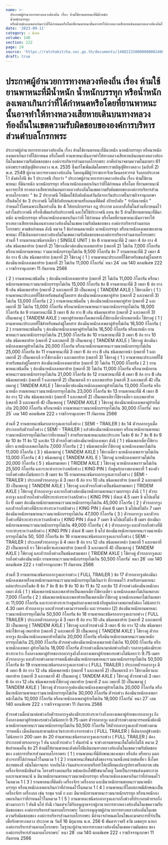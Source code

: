 ```yaml
---
name: >-
  ประกาศผู้อำนวยการทางหลวงท้องถิ่น เรื่อง ห้ามใช้ยานพาหนะที่มีน้ำหนัก
  น้ำหนักบรรทุก
  หรือน้ำหนักลงเพลาเกินกว่าที่ได้กำหนดหรือโดยที่ยานพาหนะนั้นอาจทำให้ทางหลวงเสียหายเดินบนทางหลวงท้องถิ่นในเขตความรับผิดชอบขององค์การบริหารส่วนตำบลโกรกพระ
date: '2023-09-11'
category: ง พิเศษ
volume: 140
section: 222
page: 24
source: 'https://ratchakitcha.soc.go.th/documents/140D222S0000000002400.pdf'
draft: true
---
```


# ประกาศผู้อำนวยการทางหลวงท้องถิ่น เรื่อง ห้ามใช้ยานพาหนะที่มีน้ำหนัก น้ำหนักบรรทุก หรือน้ำหนักลงเพลาเกินกว่าที่ได้กำหนดหรือโดยที่ยานพาหนะนั้นอาจทำให้ทางหลวงเสียหายเดินบนทางหลวงท้องถิ่นในเขตความรับผิดชอบขององค์การบริหารส่วนตำบลโกรกพระ

ประกาศผู้อำนวยการทางหลวงท้องถิ่น เรื่อง ห้ามใช้ยานพาหนะที่มีนาหนัก นาหนักบรรทุก หรือนาหนักลงเพลาเกินกว่าที่ได้กาหนด หรือโดยที่ ยานพาหนะนันอาจทำให้ทางหลวงเสียหายเดินบนทางหลวงท้องถิ่นในเขตความรับผิดชอบของ องค์การบริหารส่วนตาบลโกรกพระ อาศัยอำนาจตามความในมาตรา 61 แห่งพระราชบัญญัติทางหลวง พ.ศ. 2535 ซึ่งแก้ไขเพิ่มเติมโดยพระราชบัญญัติทางหลวง (ฉบับที่ 2) พ.ศ. 2549 ผู้อานวยการทางหลวงท้องถิ่น โดยอนุมัติผู้ว่าราชการจังหวัดนครสวรรค์ จึงออกประกาศไว้ ดังต่อไปนี ข้อ 1 ประกาศนี เรียกว่า “ ประกาศผู้อำนวยการทางหลวงท้องถิ่น เรื่อง ห้ามใช้ยานพาหนะ ที่มีนาหนัก นาหนักบรรทุก หรือนาหนักลงเพลาเกินกว่าที่ได้กำหนด หรือโดย ที่ยานพาหนะนั นอาจทาให้ ทางหลวงเสียหายเดินบนทางหลวงท้องถิ่นในเขตความรับผิดชอบขององค์การบริหารส่วนตาบลโกรกพระ ” ข้อ 2 ประกาศนี ให้มีผลใช้บังคับตังแต่วันถัดจากวันประกาศในราชกิจจานุเบกษาเป็นต้นไป ข้อ 3 ประกาศนี ไม่ใช้บังคับบนสะพานหรือถนนที่ติดตั งป้ายบังคับ “ จำกัดนาหนัก ” กำหนดไว้โดยเฉพาะเป็นอย่างอื่น ข้อ 4 ให้ยกเลิกบรรดา กฎ ประกาศ และคาสั่งอื่นในส่วนที่กาหนดไว้แล้วในประกาศนี หรือซึ่งขัดแย้งกับประกาศนี และให้ใช้ประกาศนี แทน ข้อ 5 ห้ามใช้ยานพาหนะที่มีนาหนัก นาหนักบรรทุก หรือนาหนักลงเพลาเกินกว่าที่ ได้กำหนด หรือโดยที่ยานพาหนะนันอาจทาให้ทางหลวงเสียหายเดินบนทางหลวงท้องถิ่นในเขตความรับผิดชอบของ องค์การบริหารส่วนตาบลโกรกพระ ตามข้อกำหนด ดังนี หมวด 1 ข้อกำหนดนาหนัก นาหนักบรรทุก หรือนาหนักลงเพลาของยานพาหนะ ที่ใช้เดินบนทางหลวงท้องถิ่นในเขตความรับผิดชอบขององค์การบริหารส่วนตาบลโกรกพระ ส่วนที่ 1 ยานพาหนะชนิดรถเดี่ยว ( SINGLE UNIT ) ข้อ 6 ยานพาหนะที่มี 2 เพลา 4 ล้อ ยาง 4 เส้น ชนิดเพลาท้าย (เพลาที่ 2) ใช้ยางเดี่ยวต้องมีนาลงเพลาท้าย (เพลาที่ 2) ไม่เกิน 7,000 กิโลกรัม หรือนาหนักยานพาหนะ รวมนาหนักบรรทุกไม่เกิน 9,500 กิโลกรัม ข้อ 7 ยานพาหนะที่มี 2 เพลา 4 ล้อ ยาง 6 เส้น ชนิดพลาท้าย (เพลาที่ 2) ใช้ยางคู่ ( 1 ) ยานพาหนะประเภทที่ใช้สาหรับขนส่งผู้โดยสาร ต้องมีนาหนักลงเพลาท้าย (เพลาที่ 2) ไม่เกิน 11,000 กิโลกรัม ้ หนา 24 ่ เลม 140 ตอนพิเศษ 222 ง ราชกิจจานุเบกษา 11 กันยายน 2566

( 2 ) ยานพาหนะชนิดอื่น ๆ ต้องมีนาหนักลงเพลาท้าย (เพลาที่ 2) ไม่เกิน 11,000 กิโลกรัม หรือนาหนักยานพาหนะรวมนาหนักบรรทุกไม่เกิน 15,000 กิโลกรัม ข้อ 8 ยานพาหนะที่มี 3 เพลา 6 ล้อ ยาง 6 เส้น ชนิดเพลาท้าย (เพลาที่ 2 และเพลาที่ 3) เป็นเพลาคู่ ( TANDEM AXLE ) ใช้ยางเดี่ยว ( 1 ) ยานพาหนะประเภทที่ใช้สาหรับขนส่งผู้โดยสาร ต้องมีนาหนักลงเพลาคู่ท้าย (เพลาที่ 2 และเพลาที่ 3) ไม่เกิน 13,000 กิโลกรัม ( 2 ) ยานพาหนะชนิดอื่น ๆ ต้องมีนาหนักลงเพลาคู่ท้าย (เพลาที่ 2 และเพลาที่ 3) ไม่เกิน 13,000 กิโลกรัม หรือนาหนักยานพาหนะรวมนาหนักบรรทุกไม่เกิน 18,000 กิโลกรัม ข้อ 9 ยานพาหนะที่มี 3 เพลา 6 ล้อ ยาง 8 เส้น ชนิดเพลาท้าย (เพลาที่ 2 และเพลาที่ 3) เป็นเพลาคู่ ( TANDEM AXLE ) เพลาคู่ท้ายเพลาใดเพลาหนึ่งใช้ยางเดี่ยวอีกเพลาหนึ่ง ใช้ยางคู่ ( 1 ) ยานพาหนะประเภทที่ใช้สำหรับขนส่งผู้โดยสาร ต้องมีนาหนักลงเพลาคู่ท้ายไม่เกิน 16,500 กิโลกรัม ( 2 ) ยานพาหนะชนิดอื่น ๆ ต้องมีนาหนักลงเพลาคู่ท้ายไม่เกิน 16,500 กิโลกรัม หรือนาหนัก ยานพาหนะรวมนาหนักบรรทุกไม่เกิน 21,500 กิโลกรัม ข้อ 10 ยานพาหนะที่มี 3 เพลา 6 ล้อ ยาง 10 เส้น ชนิดเพลาท้าย (เพลาที่ 2 และเพลาที่ 3) เป็นเพลาคู่ ( TANDEM AXLE ) ใช้ยางคู่ ต้องมีนาหนักลงเพลาคู่ท้ายไม่เกิน 20,000 กิโลกรัม หรือนาหนักยานพาหนะรวมนาหนักบรรทุกไม่เกิน 25,000 กิโลกรัม ข้อ 11 ยานพาหนะที่มี 3 เพลา 6 ล้อ ยาง 8 เส้น ชนิดเพลาหน้า (เพลาที่ 1 และเพลาที่ 2) เป็นเพลาเลี ยวใช้ยางเดี่ยว และเพลาท้าย (เพลาที่ 3) ใช้ยางคู่ ( 1 ) ยานพาหนะประเภทที่ใช้สาหรับขนส่งผู้โดยสาร ต้องมีนาหนักลงเพลาท้าย (เพลาที่ 3) ไม่เกิน 11,000 กิโลกรัม ( 2 ) ยานพาหนะชนิดอื่น ๆ ต้องมีนาหนักลงเพลาท้าย (เพลาที่ 3) ไม่เกิน 11,000 กิโลกรัม หรือนาหนักยานพาหนะรวมนาหนักบรรทุกไม่เกิน 21,000 กิโลกรัม ข้อ 12 ยานพาหนะที่มี 4 เพลา 8 ล้อ ยาง 8 เส้น ชนิดเพลาหน้า (เพลาที่ 1 และเพลาที่ 2) เป็นเพลาเลี ยว และเพลาท้าย (เพลาที่ 3 และเพลาที่ 4) เป็นเพลาคู่ ( TANDEM AXLE ) ใช้ยางเดี่ยวต้องมีนาหนักลงเพลาคู่ท้ายไม่เกิน 13,000 กิโลกรัม หรือนาหนัก ยานพาหนะรวมนาหนักบรรทุกไม่เกิน 23,000 กิโลกรัม ข้อ 13 ยานพาหนะที่มี 4 เพลา 8 ล้อ ยาง 12 เส้น ชนิดเพลาหน้า (เพลาที่ 1 และเพลาที่ 2) เป็นเพลาเลียวใช้ยางเดี่ยว และเพลาท้าย (เพลาที่ 3 และเพลาที่ 4) เป็นเพลาคู่ ( TANDEM AXLE ) ใช้ยางคู่ ต้องมีนาหนักลงเพลาคู่ท้ายไม่เกิน 20,000 กิโลกรัม หรือนาหนัก ยานพาหนะรวมนาหนักบรรทุกไม่เกิน 30,000 กิโลกรัม ้ หนา 25 ่ เลม 140 ตอนพิเศษ 222 ง ราชกิจจานุเบกษา 11 กันยายน 2566

ส่วนที่ 2 ยานพาหนะชนิดรถลากจูงและรถกึ่งพ่วง ( SEMI - TRAILER ) ข้อ 14 ตัวรถลากจูงเมื่อประกอบกับตัวรถกึ่งพ่วง ( SEMI - TRAILER ) แล้วต้องมีนาหนักลงเพลา หรือนาหนักยานพาหนะรวมนาหนักบรรทุกไม่เกินกว่าที่กาหนดไว้ สาหรับยานพาหนะแต่ละประเภท ในข้อ 6 ข้อ 7 ข้อ 8 ข้อ 9 ข้อ 10 ข้อ 11 ข้อ 12 และข้อ 13 ตัวรถกึ่งพ่วงต้องมีนาหนักลงเพลา ดังนี ( 1 ) ชนิดเพลาเดี่ยวใช้ยางเดี่ยว นาหนักลงเพลาไม่เกิน 7,000 กิโลกรัม ( 2 ) ชนิดเพลาเดี่ยวใช้ยางคู่ นาหนักลงเพลาไม่เกิน 11,000 กิโลกรัม ( 3 ) ชนิดเพลาคู่ ( TANDEM AXLE ) ใช้ยางเดี่ยว นาหนักลงเพลารวมไม่เกิน 13,000 กิโลกรัม ( 4 ) ชนิดเพลาคู่ ( TANDEM AXL E ) ใช้ยางคู่ นาหนักลงเพลารวมไม่เกิน 20,000 กิโลกรัม ( 5 ) ชนิดสามเพลา ( TRIDEM AXLE ) ใช้ยางคู่ นาหนักลงเพลารวมไม่เกิน 25,500 กิโลกรัม และระยะห่างระหว่างสลักพ่วง ( KING PIN ) กับศูนย์กลางของเพลาที่ 1 ของตัวรถกึ่งพ่วงต้องไม่น้อยกว่า 8 เมตร ข้อ 15 ยานพาหนะชนิดรถลากจูงและรถกึ่งพ่วง ( SEMI - TRAILER ) ประเภทตัวรถลากจูง มี 3 เพลา 6 ล้อ ยาง 10 เส้น ชนิดเพลาท้าย (เพลาที่ 2 และเพลาที่ 3) เป็นเพลาคู่ ( TANDEM AXLE ) ใช้ยางคู่ และตัวรถกึ่งพ่วงเป็นชนิดสามเพลา ( TRIDEM AXLE ) ใช้ยางคู่ ตัวรถลากจูง และรถกึ่งพ่วงต้องมีนาหนักยานพาหนะรวมบรรทุก ดังนี ( 1 ) ตัวรถลากจูง และตัวรถกึ่งพ่วงที่มีระยะห่างระหว่างสลักพ่วง ( KING PIN ) ตังแต่ 4.5 เมตร ขึ นไปแต่ไม่ถึง 6 เมตร ต้องมีนาหนักยานพาหนะรวมนาหนักบรรทุกไม่เกิน 45,000 กิโลกรัม ( 2 ) ตัวรถลากจูง และตัวรถกึ่งพ่วงที่มีระยะห่างระหว่างสลักพ่วง ( KING PIN ) ตังแต่ 6 เมตร ขึ นไปแต่ไม่ถึง 7 เมตร ต้องมีนาหนักยานพาหนะรวมนาหนักบรรทุกไม่เกิน 47,000 กิโลกรัม ( 3 ) ตัวรถลากจูง และตัวรถกึ่งพ่วงที่มีระยะห่างระหว่างสลักพ่วง ( KING PIN ) ตังแต่ 7 เมตร ขึ นไปแต่ไม่ถึง 8 เมตร ต้องมีนาหนักยานพาหนะรวมนาหนักบรรทุกไม่เกิน 49,000 กิโลกรัม ( 4 ) ตัวรถลากจูง และตัวรถกึ่งพ่วงที่มีระยะห่างระหว่างสลักพ่วง ( KING PIN ) ตังแต่ 8 เมตร ขึ นไป ต้องมีนาหนักยานพาหนะรวมนาหนักบรรทุกไม่เกิน 50, 500 กิโลกรัม ข้อ 16 ยานพาหนะชนิดรถลากจูงและรถกึ่งพ่วง ( SEMI - TRAILER ) ประเภทตัวรถลากจูง มี 4 เพลา 8 ล้อ ยาง 12 เส้น ชนิดเพลาหน้า (เพลาที่ 1 และเพลาที่ 2) เป็นเพลาเลี ยว ใช้ยางเดี่ยวและเพลาท้าย (เพลาที่ 3 และเพลาที่ 4) เป็นเพลาคู่ ( TANDEM AXLE ) ใช้ยางคู่ และตัวรถกึ่งพ่วงเป็นชนิดสามเพลา ( TRIDEM AXLE ) ใช้ยางคู่ ตัวรถลากจูงและรถกึ่งพ่วงต้องมีนาหนัก ยานพาหนะรวมนาหนักบรรทุกไม่เกิน 50,500 กิโลกรัม ้ หนา 26 ่ เลม 140 ตอนพิเศษ 222 ง ราชกิจจานุเบกษา 11 กันยายน 2566

ส่วนที่ 3 ยานพาหนะชนิดรถลากจูงและรถพ่วง ( FULL TRAILER ) ข้อ 17 ตัวรถลากจูงต้องมีนาหนักลงเพลาหรือนาหนักยานพาหนะรวมนาหนักบรรทุกไม่เกินกว่า ที่กาหนดไว้ สาหรับยานพาหนะแต่ละประเภทในข้อ 6 ข้อ 7 ข้อ 8 ข้อ 9 ข้อ 10 ข้อ 11 ข้อ 12 และข้อ 13 ตัวรถพ่วงต้องมีนาหนักลงเพลา ดังนี ( 1 ) ชนิดเพลาหน้าและเพลาท้ายเป็นเพลาเดี่ยวใช้ยางเดี่ยว นาหนักลงเพลาไม่เกินเพลาละ 7,000 กิโลกรัม ( 2 ) ชนิดเพลาหน้าและเพลาท้ายเป็นเพลาเดี่ยวใช้ยางคู่ นาหนักลงเพลาไม่เกินเพลาละ 11,000 กิโลกรัม และระยะห่างระหว่างศูนย์กลางเพลาหน้ากับศูนย์กลางเพลาหลังต้อง ไม่น้อยกว่า 4.30 เมตร ตัวรถลากจูง และตัวรถพ่วงตามวรรคหนึ่ง และวรรคสอง (2) ต้องมีนาหนักยานพาหนะ รวมนาหนักบรรทุกไม่เกิน 50,500 กิโลกรัม ข้อ 18 ยานพาหนะชนิดรถลากจูงและรถพ่วง ( FULL TRAILER ) ประเภทตัวรถลากจูง มี 3 เพลา 6 ล้อ ยาง 10 เส้น ชนิดเพลาท้าย (เพลาที่ 2 และเพลาที่ 3) เป็นเพลาคู่ ( TANDEM AXLE ) ใช้ยางคู่ และตัวรถพ่วงมี 3 เพลา 6 ล้อ ยาง 12 เส้น ชนิดเพลาหน้าใช้ยางคู่ เพลาท้าย (เพลาที่ 2 และเพลาที่ 3) เป็นเพลาคู่ ( TANDEM AXLE ) ใช้ยางคู่ ตัวรถลากจูง ต้องมีนาหนักลงเพลาท้ายไม่เกิน 20,000 กิโลกรัม หรือมีนาหนักยานพาหนะรวมนาหนักบรรทุกไม่เกิน 25,000 กิโลกรัม ตัวรถพ่วงต้องมีนาหนักลงเพลาหน้าไม่เกิน 10,000 กิโลกรัม หรือนาหนักลงเพลา คู่ท้ายไม่เกิน 18,000 กิโลกรัม ตัวรถพ่วงเมื่อนามาต่อพ่วงกับตัว รถลากจูงต้องมีระยะห่างระหว่าง กึ่งกลางเพลาคู่ท้ายของรถลากจูงถึงกึ่งกลางเพลาคู่ท้ายของรถพ่วงไม่น้อยกว่า 9.75 เมตร ตัวรถลากจูง และตัวรถพ่วงตามวรรคหนึ่งต้องมีนาหนักยานพาหนะรวมนาหนักบรรทุกไม่เกิน 50,500 กิโลกรัม ข้อ 19 ยานพาหนะชนิดรถลากจูงและรถพ่วง ( FULL TRAILER ) ประเภทตัวรถลากจูง มี 4 เพลา 8 ล้อ ยาง 12 เส้น ชนิดเพลาหน้า (เพลาที่ 1 และเพลาที่ 2) เป็นเพลาเลี ยว ใช้ยางเดี่ยวและเพลาท้าย (เพลาที่ 3 และเพลาที่ 4) เป็นเพลาคู่ ( TANDEM AXLE ) ใช้ยางคู่ ตัวรถพ่วงมี 3 เพลา 6 ล้อ ยาง 12 เส้น ชนิดเพลาหน้าใช้ยางคู่ เพลาท้าย (เพลาที่ 2 และ เพลาที่ 3) เป็นเพลาคู่ ( TANDEM AXLE ) ใช้ยางคู่ ตัวรถลากจูงต้องมีนาหนักลงเพลาคู่ท้ายไม่เกิน 20,000 กิโลกรัม หรือมีนาหนักยานพาหนะรวมนาหนักบรรทุกไม่เกิน 30,000 กิโลกรัม ตัวรถพ่วง ต้องมีนาหนักลงเพลาหน้าไม่เกิน 10,000 กิโลกรัม หรือนาหนักลงเพลาคู่ท้ายไม่เกิน 18,000 กิโลกรัม ้ หนา 27 ่ เลม 140 ตอนพิเศษ 222 ง ราชกิจจานุเบกษา 11 กันยายน 2566

ตัวรถพ่วงเมื่อนำมาต่อพ่วงกับตัวรถลากจูงต้องมีระยะห่างระหว่างกึ่งกลางเพลาคู่ท้ายของรถลากจูง ถึงกึ่งกลางเพลาคู่ท้ายของรถพ่วงไม่น้อยกว่า 9.75 เมตร ตัวรถลากจูง และตัวรถพ่วงตามวรรคหนึ่งต้องมีนาหนักยานพาหนะรวมนาหนักบรรทุกไม่เกิน 50,500 กิโลกรัม ให้ตัวรถลากจูงและตัวรถพ่วงตามวรรคหนึ่ง เมื่อเดินบนสะพานต้องเว้นระยะห่างจากรถพ่วง ( FULL TRAILER ) ที่เดินรถอยู่ข้างหน้าไม่น้อยกว่า 200 เมตร ข้อ 20 ยำนพาหนะชนิดรถลากจูงและรถพ่วง ( FULL TRAILER ) ต้องประกอบด้วยรถลากจูง 1 คัน และตัวรถพ่วง 1 คันเท่านั น จะพ่วงยานพาหนะอื่นใดอีกไม่ได้ หมวด 2 ข้อกำหนดอื่น ข้อ 21 ห้ามมิให้ยานพาหนะดังต่อไปนีเดินบนทางหลวงท้องถิ่นในเขตความรับผิดชอบของ องค์การบริหารส่วนตาบลโกรกพระ ( 1 ) ยานพาหนะที่มีลักษณะของเพลา หรือล้อ หรือยาง แตกต่างจากที่ได้กำหนดไว้ในหมวด 1 ( 2 ) ยานพาหนะที่ขนส่งสิ่งของจานวนหนึ่งหน่วยต่อเที่ยว ซึ่งโดยสภาพของสิ่ งนันไม่อาจแยก จากกันได้ เว้นแต่จะทาลายหรือทำให้เปลี่ยนแปลงรูปทรงหรือสภาพ เช่น เครื่องจักรหนักชินส่วน โครงสร้างคอนกรีต หม้อแปลงไฟฟ้าขนาดใหญ่ โดยเป็นการขนส่งเฉพาะกาลและยานพาหนะนั น มีนาหนักยานพาหนะรวมนาหนักบรรทุก หรือนาหนักลงเพลาเกินกว่าที่กำหนดไว้ในหมวด 1 ( 3 ) ยานพาหนะที่ติดตัง เครื่องจักร เครื่องกล และมีนาหนักยานพาหนะรวมนาหนักบรรทุก หรือนาหนักลงเพลาเกินกว่าที่กำหนดไว้ในหมวด 1 ( 4 ) ยานพาหนะที่โดยสภาพมีลักษณะเป็นเครื่องจักร เครื่องกล เช่น รถขุด รถตั ก และ มีนาหนักยานพาหนะรวมนาหนักบรรทุก หรือนาหนักลงเพลาเกินกว่าที่กำหนดไว้ในหมวด 1 ( 5 ) ยานพาหนะชนิดรถลากจูงและรถกึ่งพ่วงที่ประกอบด้วยรถกึ่งพ่วงมากกว่า 1 คันขึ นไป ทังนี เว้นแต่จะได้รับอนุญาตจากผู้อานวยการทางหลวงท้องถิ่นในเขตความรับผิดชอบของ องค์การบริหารส่วนตาบลโกรกพระ ในการอนุญาตผู้อำนวยการทางหลวงท้องถิ่นในเขตความรับผิดชอบของ องค์การบริหารส่วนตาบลโกรกพระ มีอำนาจกำหนดเงื่อนไขและมาตรการที่จำเป็นเพื่อรักษาทางหลวง ประกาศ ณ วันที่ 16 มิถุนายน พ.ศ. 256 6 พันตารวจตรี ธวัช เดชครุฑ นายกองค์การบริหารส่วนตาบลโกรกพระ ในฐานะผู้อำนวยการทางหลวงท้องถิ่นในเขตความผิดชอบ ขององค์การบริหารส่วนตาบลโกรกพระ ้ หนา 28 ่ เลม 140 ตอนพิเศษ 222 ง ราชกิจจานุเบกษา 11 กันยายน 2566
